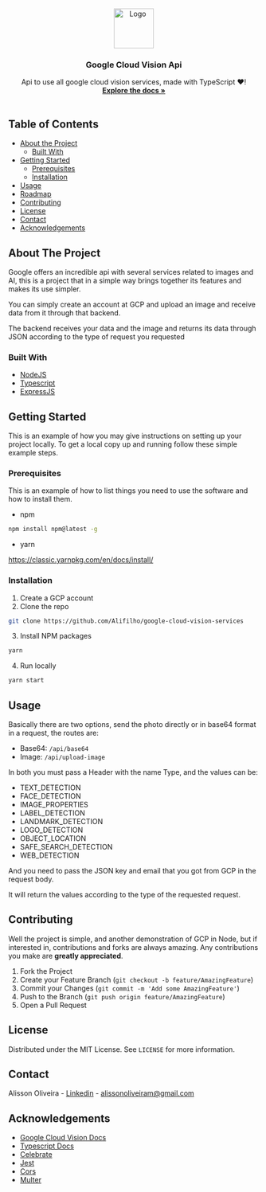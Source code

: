 <br />
<p align="center">
  <a href="https://github.com/Alifilho/google-cloud-vision-services">
    <img src="https://miro.medium.com/max/450/1*hkBHMf5SIWhWK5aGDFrnEw.png" alt="Logo" width="80" height="80">
  </a>

  <h3 align="center">Google Cloud Vision Api</h3>

  <p align="center">
    Api to use all google cloud vision services, made with TypeScript ❤️!
    <br />
    <a href="https://cloud.google.com/vision/overview/docs"><strong>Explore the docs »</strong></a>
    <br />
    <br />
  </p>
</p>



<!-- TABLE OF CONTENTS -->
## Table of Contents

* [About the Project](#about-the-project)
  * [Built With](#built-with)
* [Getting Started](#getting-started)
  * [Prerequisites](#prerequisites)
  * [Installation](#installation)
* [Usage](#usage)
* [Roadmap](#roadmap)
* [Contributing](#contributing)
* [License](#license)
* [Contact](#contact)
* [Acknowledgements](#acknowledgements)



<!-- ABOUT THE PROJECT -->
## About The Project

Google offers an incredible api with several services related to images and AI, this is a project that in a simple way brings together its features and makes its use simpler.

You can simply create an account at GCP and upload an image and receive data from it through that backend.

The backend receives your data and the image and returns its data through JSON according to the type of request you requested

### Built With

* [NodeJS](https://nodejs.org/en/)
* [Typescript](https://www.typescriptlang.org/)
* [ExpressJS](https://expressjs.com/)


<!-- GETTING STARTED -->
## Getting Started

This is an example of how you may give instructions on setting up your project locally.
To get a local copy up and running follow these simple example steps.

### Prerequisites

This is an example of how to list things you need to use the software and how to install them.
* npm
```sh
npm install npm@latest -g
```
* yarn

https://classic.yarnpkg.com/en/docs/install/


### Installation

1. Create a GCP account
2. Clone the repo
```sh
git clone https://github.com/Alifilho/google-cloud-vision-services
```
3. Install NPM packages
```sh
yarn
```
4. Run locally
```sh
yarn start
```

## Usage

Basically there are two options, send the photo directly or in base64 format in a request, the routes are:

* Base64: ``/api/base64``
* Image: ``/api/upload-image``

In both you must pass a Header with the name Type, and the values can be:

* TEXT_DETECTION
* FACE_DETECTION
* IMAGE_PROPERTIES
* LABEL_DETECTION
* LANDMARK_DETECTION
* LOGO_DETECTION
* OBJECT_LOCATION
* SAFE_SEARCH_DETECTION
* WEB_DETECTION

And you need to pass the JSON key and email that you got from GCP in the request body.

It will return the values according to the type of the requested request.

## Contributing

Well the project is simple, and another demonstration of GCP in Node, but if interested in, contributions and forks are always amazing. Any contributions you make are **greatly appreciated**.

1. Fork the Project
2. Create your Feature Branch (`git checkout -b feature/AmazingFeature`)
3. Commit your Changes (`git commit -m 'Add some AmazingFeature'`)
4. Push to the Branch (`git push origin feature/AmazingFeature`)
5. Open a Pull Request

## License

Distributed under the MIT License. See `LICENSE` for more information.

## Contact

Alisson Oliveira - [Linkedin](https://www.linkedin.com/in/alifilho/) - alissonoliveiram@gmail.com

<!-- ACKNOWLEDGEMENTS -->
## Acknowledgements
* [Google Cloud Vision Docs](https://cloud.google.com/vision/overview/docs)
* [Typescript Docs](https://www.typescriptlang.org/docs/home.html)
* [Celebrate](https://github.com/arb/celebrate)
* [Jest](https://jestjs.io/docs/en/getting-started)
* [Cors](https://github.com/expressjs/cors)
* [Multer](https://github.com/expressjs/multer)
